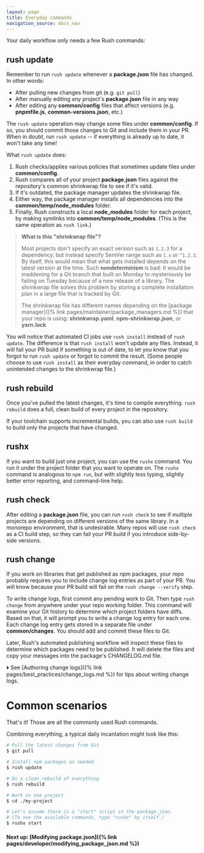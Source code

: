 ```yaml
---
layout: page
title: Everyday commands
navigation_source: docs_nav
---
```


Your daily workflow only needs a few Rush commands:
## rush update

Remember to run `rush update` whenever a **package.json** file has changed.  In other words:
- After pulling new changes from git (e.g. `git pull`)
- After manually editing any project's **package.json** file in any way
- After editing any **common/config** files that affect versions (e.g. **pnpmfile.js**, **common-versions.json**, etc.)

The `rush update` operation may change some files under **common/config**.  If so, you should commit those changes to Git and include them in your PR.  When in doubt, run `rush update` -- if everything is already up to date, it won't take any time!

What `rush update` does:
1. Rush checks/applies various policies that sometimes update files under **common/config**.
2. Rush compares all of your project **package.json** files against the repository's common shrinkwrap file to see if it's valid.
3. If it's outdated, the package manager updates the shrinkwrap file.
4. Either way, the package manager installs all dependencies into the  **common/temp/node_modules** folder.
5. Finally, Rush constructs a local **node_modules** folder for each project, by making symlinks into **common/temp/node_modules**.  (This is the same operation as `rush link`.)

> **What is this "shrinkwrap file"?**
>
> Most projects don't specify an exact version such as `1.2.3` for a dependency, but instead specify SemVer range such as `1.x` or `^1.2.3`.  By itself, this would mean that what gets installed depends on the latest version at the time.  Such **nondeterminism** is bad:  It would be maddening for a Git branch that built on Monday to mysteriously be failing on Tuesday because of a new release of a library.  The shrinkwrap file solves this problem by storing a complete installation plan in a large file that is tracked by Git.
>
> The shrinkwrap file has different names depending on the [package manager]({% link pages/maintainer/package_managers.md %}) that your repo is using: **shrinkwrap.yaml**, **npm-shrinkwrap.json**, or **yarn.lock**

You will notice that automated CI jobs use `rush install` instead of `rush update`.  The difference is that `rush install` won't update any files.  Instead, it will fail your PR build if something is out of date, to let you know that you forgot to run `rush update` or forgot to commit the result.  (Some people choose to use `rush install` as their everyday command, in order to catch unintended changes to the shrinkwrap file.)


## rush rebuild

Once you've pulled the latest changes, it's time to compile everything.  `rush rebuild` does a full, clean build of every project in the repository.

If your toolchain supports incremental builds, you can also use `rush build` to build only the projects that have changed.

## rushx

If you want to build just one project, you can use the `rushx` command.  You run it under the project folder that you want to operate on.  The `rushx` command is analogous to `npm run`, but with slightly less typing, slightly better error reporting, and command-line help.

## rush check

After editing a **package.json** file, you can run `rush check` to see if multiple projects are depending on different versions of the same library.  In a monorepo environment, that is undesirable.  Many repos will use `rush check` as a CI build step, so they can fail your PR build if you introduce side-by-side versions.

## rush change

If you work on libraries that get published as npm packages, your repo probably requires you to include change log entries as part of your PR.  You will know because your PR build will fail on the `rush change --verify` step.

To write change logs, first commit any pending work to Git.  Then type `rush change` from anywhere under your repo working folder.  This command will examine your Git history to determine which project folders have diffs.  Based on that, it will prompt you to write a change log entry for each one.  Each change log entry gets stored in a separate file under **common/changes**.  You should add and commit these files to Git.

Later, Rush's automated publishing workflow will inspect these files to determine which packages need to be published.  It will delete the files and copy your messages into the package's CHANGELOG.md file.

  ⏵ See [Authoring change logs]({% link pages/best_practices/change_logs.md %}) for tips about writing change logs.


# Common scenarios

That's it!  Those are all the commonly used Rush commands.

Combining everything, a typical daily incantation might look like this:

```sh
# Pull the latest changes from Git
$ git pull

# Install npm packages as needed
$ rush update

# Do a clean rebuild of everything
$ rush rebuild

# Work on one project
$ cd ./my-project

# Let's assume there is a "start" script in the package.json.
# (To see the available commands, type "rushx" by itself.)
$ rushx start
```

#### Next up: [Modifying package.json]({% link pages/developer/modifying_package_json.md %})


